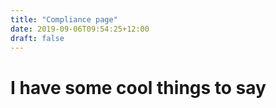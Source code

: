 ```yaml
---
title: "Compliance page"
date: 2019-09-06T09:54:25+12:00
draft: false
---
```


# I have some cool things to say




